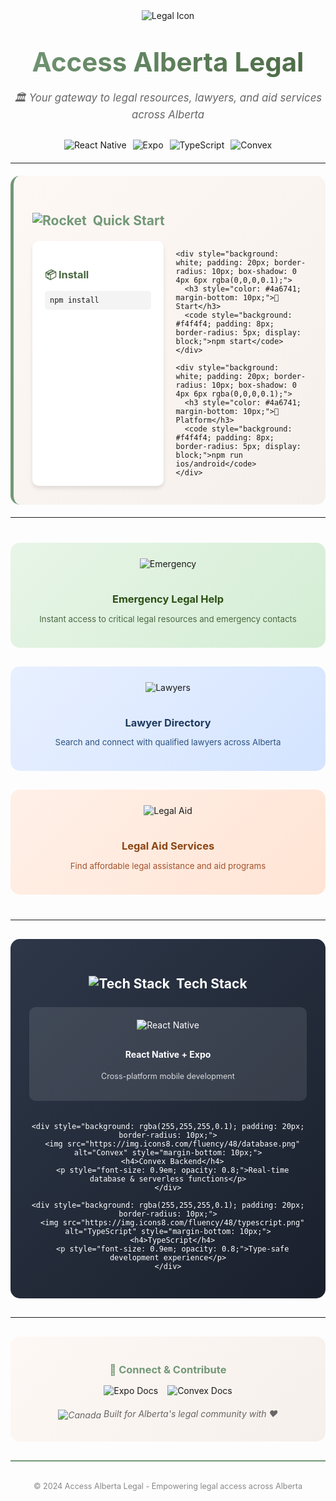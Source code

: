 <div align="center">
  <img src="https://img.icons8.com/fluency/96/law.png" alt="Legal Icon" style="margin-bottom: 20px;">
  
  <h1 style="background: linear-gradient(135deg, #739877, #4a6741); -webkit-background-clip: text; -webkit-text-fill-color: transparent; font-size: 3em; font-weight: bold; margin: 20px 0;">
    Access Alberta Legal
  </h1>
  
  <p style="font-size: 1.2em; color: #666; margin-bottom: 30px; font-style: italic;">
    🏛️ Your gateway to legal resources, lawyers, and aid services across Alberta
  </p>

  <div style="display: flex; justify-content: center; gap: 10px; margin: 20px 0; flex-wrap: wrap;">
    <img src="https://img.shields.io/badge/React_Native-20232A?style=for-the-badge&logo=react&logoColor=61DAFB" alt="React Native">
    <img src="https://img.shields.io/badge/Expo-000020?style=for-the-badge&logo=expo&logoColor=white" alt="Expo">
    <img src="https://img.shields.io/badge/TypeScript-007ACC?style=for-the-badge&logo=typescript&logoColor=white" alt="TypeScript">
    <img src="https://img.shields.io/badge/Convex-FF6B6B?style=for-the-badge&logo=convex&logoColor=white" alt="Convex">
  </div>
</div>

---

<div style="background: linear-gradient(135deg, #FEF8F5, #F5F0EB); padding: 30px; border-radius: 15px; margin: 20px 0; border-left: 5px solid #739877;">
  <h2 style="color: #739877; display: flex; align-items: center; gap: 10px; margin-bottom: 20px;">
    <img src="https://img.icons8.com/fluency/32/rocket.png" alt="Rocket">
    Quick Start
  </h2>
  
  <div style="display: grid; grid-template-columns: repeat(auto-fit, minmax(200px, 1fr)); gap: 20px;">
    <div style="background: white; padding: 20px; border-radius: 10px; box-shadow: 0 4px 6px rgba(0,0,0,0.1);">
      <h3 style="color: #4a6741; margin-bottom: 10px;">📦 Install</h3>
      <code style="background: #f4f4f4; padding: 8px; border-radius: 5px; display: block;">npm install</code>
    </div>
    
    <div style="background: white; padding: 20px; border-radius: 10px; box-shadow: 0 4px 6px rgba(0,0,0,0.1);">
      <h3 style="color: #4a6741; margin-bottom: 10px;">🚀 Start</h3>
      <code style="background: #f4f4f4; padding: 8px; border-radius: 5px; display: block;">npm start</code>
    </div>
    
    <div style="background: white; padding: 20px; border-radius: 10px; box-shadow: 0 4px 6px rgba(0,0,0,0.1);">
      <h3 style="color: #4a6741; margin-bottom: 10px;">📱 Platform</h3>
      <code style="background: #f4f4f4; padding: 8px; border-radius: 5px; display: block;">npm run ios/android</code>
    </div>
  </div>
</div>

---

<div style="display: grid; grid-template-columns: repeat(auto-fit, minmax(300px, 1fr)); gap: 30px; margin: 40px 0;">
  
  <div style="background: linear-gradient(135deg, #E8F5E8, #D4EDD4); padding: 25px; border-radius: 15px; text-align: center;">
    <img src="https://img.icons8.com/fluency/64/emergency-phone.png" alt="Emergency" style="margin-bottom: 15px;">
    <h3 style="color: #2d5016; margin-bottom: 10px;">Emergency Legal Help</h3>
    <p style="color: #4a6741; font-size: 0.95em;">Instant access to critical legal resources and emergency contacts</p>
  </div>
  
  <div style="background: linear-gradient(135deg, #E8F0FF, #D4E4FF); padding: 25px; border-radius: 15px; text-align: center;">
    <img src="https://img.icons8.com/fluency/64/administrator-male.png" alt="Lawyers" style="margin-bottom: 15px;">
    <h3 style="color: #1e3a5f; margin-bottom: 10px;">Lawyer Directory</h3>
    <p style="color: #2c5282; font-size: 0.95em;">Search and connect with qualified lawyers across Alberta</p>
  </div>
  
  <div style="background: linear-gradient(135deg, #FFF0E8, #FFE4D4); padding: 25px; border-radius: 15px; text-align: center;">
    <img src="https://img.icons8.com/fluency/64/helping-hand.png" alt="Legal Aid" style="margin-bottom: 15px;">
    <h3 style="color: #8b4513; margin-bottom: 10px;">Legal Aid Services</h3>
    <p style="color: #a0522d; font-size: 0.95em;">Find affordable legal assistance and aid programs</p>
  </div>
  
</div>

---

<div style="background: linear-gradient(135deg, #2D3748, #1A202C); color: white; padding: 30px; border-radius: 15px; margin: 30px 0;">
  <h2 style="text-align: center; margin-bottom: 25px; display: flex; align-items: center; justify-content: center; gap: 10px;">
    <img src="https://img.icons8.com/fluency/32/settings.png" alt="Tech Stack">
    Tech Stack
  </h2>
  
  <div style="display: grid; grid-template-columns: repeat(auto-fit, minmax(250px, 1fr)); gap: 20px; text-align: center;">
    <div style="background: rgba(255,255,255,0.1); padding: 20px; border-radius: 10px;">
      <img src="https://img.icons8.com/plasticine/48/react.png" alt="React Native" style="margin-bottom: 10px;">
      <h4>React Native + Expo</h4>
      <p style="font-size: 0.9em; opacity: 0.8;">Cross-platform mobile development</p>
    </div>
    
    <div style="background: rgba(255,255,255,0.1); padding: 20px; border-radius: 10px;">
      <img src="https://img.icons8.com/fluency/48/database.png" alt="Convex" style="margin-bottom: 10px;">
      <h4>Convex Backend</h4>
      <p style="font-size: 0.9em; opacity: 0.8;">Real-time database & serverless functions</p>
    </div>
    
    <div style="background: rgba(255,255,255,0.1); padding: 20px; border-radius: 10px;">
      <img src="https://img.icons8.com/fluency/48/typescript.png" alt="TypeScript" style="margin-bottom: 10px;">
      <h4>TypeScript</h4>
      <p style="font-size: 0.9em; opacity: 0.8;">Type-safe development experience</p>
    </div>
  </div>
</div>

---

<div style="text-align: center; padding: 20px; background: linear-gradient(135deg, #FEF8F5, #F5F0EB); border-radius: 15px; margin-top: 30px;">
  <h3 style="color: #739877; margin-bottom: 15px;">🤝 Connect & Contribute</h3>
  
  <div style="display: flex; justify-content: center; gap: 15px; flex-wrap: wrap;">
    <a href="https://expo.dev" style="text-decoration: none;">
      <img src="https://img.shields.io/badge/Expo-Documentation-000020?style=for-the-badge&logo=expo&logoColor=white" alt="Expo Docs">
    </a>
    <a href="https://docs.convex.dev" style="text-decoration: none;">
      <img src="https://img.shields.io/badge/Convex-Docs-FF6B6B?style=for-the-badge&logo=convex&logoColor=white" alt="Convex Docs">
    </a>
  </div>
  
  <p style="margin-top: 20px; color: #666; font-style: italic;">
    <img src="https://img.icons8.com/fluency/24/canada.png" alt="Canada" style="vertical-align: middle;">
    Built for Alberta's legal community with ❤️
  </p>
</div>

<div style="text-align: center; margin-top: 30px; padding: 20px; border-top: 2px solid #739877;">
  <p style="color: #888; font-size: 0.9em;">
    © 2024 Access Alberta Legal - Empowering legal access across Alberta
  </p>
</div>